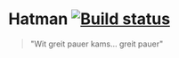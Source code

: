 # Hatman [![Build status](https://ci.appveyor.com/api/projects/status/jw0c0nafksxsxo79/branch/master?svg=true)](https://ci.appveyor.com/project/ArcticEcho/hatman/branch/master)

> "Wit greit pauer kams... greit pauer"
